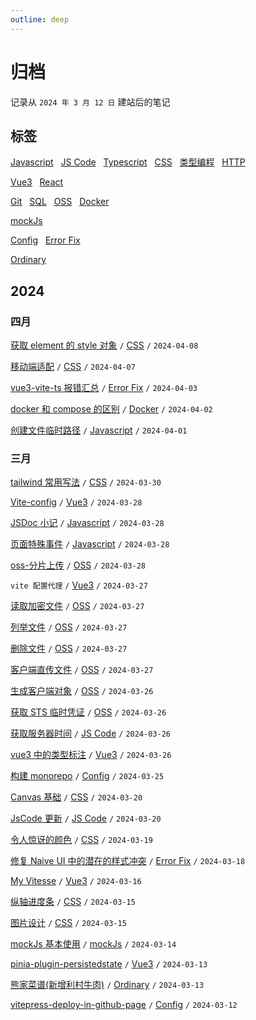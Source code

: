 ```yaml
---
outline: deep
---
```


<script setup>
import { ref, computed, onMounted } from 'vue'
import useMonthCompute from './use-month-compute'

/* 三月数据 */
const MAR = ref(new Array(31).fill(0))
const marMax = ref(0)
const marDate = [12, 13, 13, 14, 15, 15, 16, 18, 19, 20, 20, 25, 26, 26, 26, 26, 27, 27, 27, 27, 27, 28, 28, 28, 28, 30]

/* 四月数据 */
const APRI = ref(new Array(30).fill(0))
const apriMax = ref(0)
const apriDate = [1, 2, 3, 7, 8]


const { monColor, monthInit } = useMonthCompute()

onMounted(() => {
  monthInit(MAR, marDate, marMax) // 初始化三月
  monthInit(APRI, apriDate, apriMax) // 初始化三月
})
</script>

<style module lang="scss">
.block-container {
  display: flex;
  flex-direction: row;
  flex-wrap: wrap;
  gap: 8px;
  margin-top: 10px;
  max-width: 92px;
}

.block {
  width: 12px;
  height: 12px;
  border-radius: 2.5px;
  cursor: pointer;

  &:hover {
    border-width: 1px;
    border-color: #000;
    border-style: solid;
  }
}
</style>

# 归档

记录从 `2024 年 3 月 12 日` 建站后的笔记

## 标签

[Javascript](/javascript/event-loop) &nbsp;
[JS Code](/javascript/wapper-for-websocket-vue3) &nbsp;
[Typescript](/typescript/basic-object-and-function) &nbsp;
[CSS](/css/gradient-color) &nbsp;
[类型编程](/typescript/internal-tool-type) &nbsp;
[HTTP](/http/HTTP-request-and-response-header) <Badge type="tip" text="前端基础" />

[Vue3](/vue3/get-component-instance-in-setup) &nbsp;
[React](/react/avoid-mutation) <Badge type="tip" text="框架" />

[Git](/git/01-git-pull-repository) &nbsp;
[SQL](/sql/my-sql-single-table-operation) &nbsp;
[OSS](/oss/get-sts) &nbsp;
[Docker](/docker/docker-and-compose) <Badge type="tip" text="工具" />

[mockJs](/3-party-library/how-to-use-mockjs) <Badge type="tip" text="第三方库" />

[Config](/config/off-hibernate) &nbsp;
[Error Fix](/fix/nvm-president-problem-for-mac) <Badge type="tip" text="杂项" />

[Ordinary](/ordinary/What-marriage-brings-to-me) <Badge type="tip" text="杂谈" />

## 2024

### 四月

<div :class="$style['block-container']">
  <div
    v-for="(item, index) in monColor('2024-04-01', '2024-04-30', APRI, apriDate, apriMax)"
    :key="index"
    :class="$style.block" :style="{backgroundColor: item.color}"
    :title="`日期: ${item.text}; 笔记数: ${item.num}`"
  >
  </div>
</div>

[获取 element 的 style 对象](/css/get-computed-style) `/` [CSS](/css/gradient-color) `/` `2024-04-08`

[移动端适配](/css/mobile-adaptation) `/` [CSS](/css/gradient-color) `/` `2024-04-07`

[vue3-vite-ts 报错汇总](/fix/fix-vue3-ts-error) `/` [Error Fix](/fix/nvm-president-problem-for-mac) `/` `2024-04-03`

[docker 和 compose 的区别](/docker/docker-and-compose) `/` [Docker](/docker/docker-and-compose) `/` `2024-04-02`

[创建文件临时路径](/javascript/create-object-url) `/` [Javascript](/javascript/event-loop) `/` `2024-04-01`

### 三月

<div :class="$style['block-container']">
  <div
    v-for="(item, index) in monColor('2024-03-01', '2024-03-31', MAR, marDate, marMax)"
    :key="index"
    :class="$style.block" :style="{backgroundColor: item.color}"
    :title="item.text"
  >
  </div>
</div>

[tailwind 常用写法](/css/tailwind-basic) <Badge type="warning" text="beta" /> `/` [CSS](/css/gradient-color) `/` `2024-03-30`

[Vite-config](/vue3/vite-config) <Badge type="warning" text="beta" /> `/` [Vue3](/vue3/get-component-instance-in-setup) `/` `2024-03-28`

[JSDoc 小记](/javascript/JSDoc) `/` [Javascript](/javascript/event-loop) `/` `2024-03-28`

[页面特殊事件](/javascript/special-event) `/` [Javascript](/javascript/event-loop) `/` `2024-03-28`

[oss-分片上传](/oss/part-upload) `/` [OSS](/oss/get-sts) `/` `2024-03-28`

`vite 配置代理` <Badge type="danger" text="merged" /> `/` [Vue3](/vue3/get-component-instance-in-setup) `/` `2024-03-27`

[读取加密文件](/oss/read-encryption-file) `/` [OSS](/oss/get-sts) `/` `2024-03-27`

[列举文件](/oss/list-object) `/` [OSS](/oss/get-sts) `/` `2024-03-27`

[删除文件](/oss/delete-object) `/` [OSS](/oss/get-sts) `/` `2024-03-27`

[客户端直传文件](/oss/client-direct-upload) `/` [OSS](/oss/get-sts) `/` `2024-03-27`

[生成客户端对象](/oss/create-client) `/` [OSS](/oss/get-sts) `/` `2024-03-26`

[获取 STS 临时凭证](/oss/get-sts) `/` [OSS](/oss/get-sts) `/` `2024-03-26`

[获取服务器时间](/javascript/get-server-time) `/` [JS Code](/javascript/wapper-for-websocket-vue3) `/` `2024-03-26`

[vue3 中的类型标注](/vue3/vue3-and-typescript) `/` [Vue3](/vue3/get-component-instance-in-setup) `/` `2024-03-26`

[构建 monorepo](/config/create-monorepo) `/` [Config](/config/off-hibernate) `/` `2024-03-25`

[Canvas 基础](/css/canvas-basic) `/` [CSS](/css/gradient-color) `/` `2024-03-20`

[JsCode 更新](/javascript/wapper-for-websocket-vue3) `/` [JS Code](/javascript/wapper-for-websocket-vue3) `/` `2024-03-20`

[令人惊讶的颜色](/css/amazing-color) `/` [CSS](/css/gradient-color) `/` `2024-03-19`

[修复 Naive UI 中的潜在的样式冲突](/fix/fix-naive-css-bug) `/` [Error Fix](/fix/nvm-president-problem-for-mac) `/` `2024-03-18`

[My Vitesse](/vue3/my-vitesse) <Badge type="warning" text="beta" /> `/` [Vue3](/vue3/get-component-instance-in-setup) `/` `2024-03-16`

[纵轴进度条](/css/vertical-progress-bar) `/` [CSS](/css/gradient-color) `/` `2024-03-15`

[图片设计](/css/picture-design) `/` [CSS](/css/gradient-color) `/` `2024-03-15`

[mockJs 基本使用](/3-party-library/how-to-use-mockjs) `/` [mockJs](/3-party-library/how-to-use-mockjs) `/` `2024-03-14`

[pinia-plugin-persistedstate](/vue3/pinia-plugin-persistedstate) `/` [Vue3](/vue3/get-component-instance-in-setup) `/` `2024-03-13`

[熊家菜谱(新增利村牛肉)](/ordinary/cook-menu) `/` [Ordinary](/ordinary/What-marriage-brings-to-me) `/` `2024-03-13`

[vitepress-deploy-in-github-page](/config/vitepress-deploy-in-github-page) `/` [Config](/config/off-hibernate) `/` `2024-03-12`
